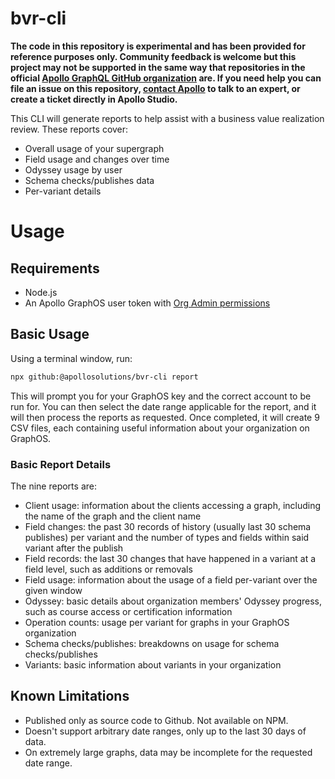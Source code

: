 # bvr-cli

**The code in this repository is experimental and has been provided for reference purposes only. Community feedback is welcome but this project may not be supported in the same way that repositories in the official [Apollo GraphQL GitHub organization](https://github.com/apollographql) are. If you need help you can file an issue on this repository, [contact Apollo](https://www.apollographql.com/contact-sales) to talk to an expert, or create a ticket directly in Apollo Studio.**

This CLI will generate reports to help assist with a business value realization review. These reports cover:

- Overall usage of your supergraph
- Field usage and changes over time
- Odyssey usage by user
- Schema checks/publishes data
- Per-variant details

# Usage

## Requirements

- Node.js
- An Apollo GraphOS user token with [Org Admin permissions](https://www.apollographql.com/docs/graphos/org/members/)

## Basic Usage

Using a terminal window, run:

```sh
npx github:@apollosolutions/bvr-cli report
```

This will prompt you for your GraphOS key and the correct account to be run for. You can then select the date range applicable for the report, and it will then process the reports as requested. Once completed, it will create 9 CSV files, each containing useful information about your organization on GraphOS.

### Basic Report Details

The nine reports are:

- Client usage: information about the clients accessing a graph, including the name of the graph and the client name
- Field changes: the past 30 records of history (usually last 30 schema publishes) per variant and the number of types and fields within said variant after the publish
- Field records: the last 30 changes that have happened in a variant at a field level, such as additions or removals
- Field usage: information about the usage of a field per-variant over the given window
- Odyssey: basic details about organization members' Odyssey progress, such as course access or certification information
- Operation counts: usage per variant for graphs in your GraphOS organization
- Schema checks/publishes: breakdowns on usage for schema checks/publishes
- Variants: basic information about variants in your organization

## Known Limitations

- Published only as source code to Github. Not available on NPM.
- Doesn't support arbitrary date ranges, only up to the last 30 days of data.
- On extremely large graphs, data may be incomplete for the requested date range.
